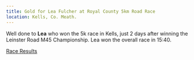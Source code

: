 ```yaml
---
title: Gold for Lea Fulcher at Royal County 5km Road Race
location: Kells, Co. Meath.
---
```


Well done to <b>Lea</b> who won the 5k race in Kells, just 2 days after winning the Leinster Road M45 Championship. Lea won the overall race in 15:40.

<a href="https://www.myrunresults.com/events/royal__county_5k__10k/4327/results" target="_blank" rel="noopener noreferrer">Race Results</a>

